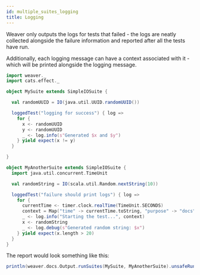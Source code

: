 ```yaml
---
id: multiple_suites_logging
title: Logging
---
```


Weaver only outputs the logs for tests that failed - the logs are neatly collected alongside the
failure information and reported after all the tests have run.

Additionally, each logging message can have a context associated with it - which will be printed 
alongside the logging message.

```scala mdoc
import weaver._
import cats.effect._

object MySuite extends SimpleIOSuite {

  val randomUUID = IO(java.util.UUID.randomUUID())

  loggedTest("logging for success") { log =>
    for {
      x <- randomUUID
      y <- randomUUID
      _ <- log.info(s"Generated $x and $y")
    } yield expect(x != y)
  }

}

object MyAnotherSuite extends SimpleIOSuite {
  import java.util.concurrent.TimeUnit

  val randomString = IO(scala.util.Random.nextString(10))

  loggedTest("failure should print logs") { log =>
    for {
      currentTime <- timer.clock.realTime(TimeUnit.SECONDS)
      context = Map("time" -> currentTime.toString, "purpose" -> "docs")
      _ <- log.info("Starting the test...", context)
      x <- randomString
      _ <- log.debug(s"Generated random string: $x")
    } yield expect(x.length > 20)
  }
}
```

The report would look something like this:

```scala mdoc:passthrough
println(weaver.docs.Output.runSuites(MySuite, MyAnotherSuite).unsafeRunSync())
```

